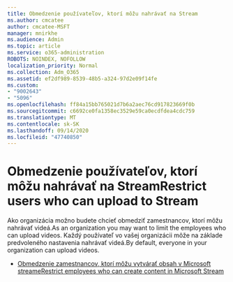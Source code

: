 ```yaml
---
title: Obmedzenie používateľov, ktorí môžu nahrávať na Stream
ms.author: cmcatee
author: cmcatee-MSFT
manager: mnirkhe
ms.audience: Admin
ms.topic: article
ms.service: o365-administration
ROBOTS: NOINDEX, NOFOLLOW
localization_priority: Normal
ms.collection: Adm_O365
ms.assetid: ef2df989-8539-48b5-a324-97d2e09f14fe
ms.custom:
- "9002643"
- "5096"
ms.openlocfilehash: ff84a15bb765021d7b6a2aec76cd917823669f0b
ms.sourcegitcommit: c6692ce0fa1358ec3529e59ca0ecdfdea4cdc759
ms.translationtype: MT
ms.contentlocale: sk-SK
ms.lasthandoff: 09/14/2020
ms.locfileid: "47740850"
---
```

# <a name="restrict-users-who-can-upload-to-stream"></a><span data-ttu-id="bd46f-102">Obmedzenie používateľov, ktorí môžu nahrávať na Stream</span><span class="sxs-lookup"><span data-stu-id="bd46f-102">Restrict users who can upload to Stream</span></span>

<span data-ttu-id="bd46f-103">Ako organizácia možno budete chcieť obmedziť zamestnancov, ktorí môžu nahrávať videá.</span><span class="sxs-lookup"><span data-stu-id="bd46f-103">As an organization you may want to limit the employees who can upload videos.</span></span> <span data-ttu-id="bd46f-104">Každý používateľ vo vašej organizácii môže na základe predvoleného nastavenia nahrávať videá.</span><span class="sxs-lookup"><span data-stu-id="bd46f-104">By default, everyone in your organization can upload videos.</span></span>

- [<span data-ttu-id="bd46f-105">Obmedzenie zamestnancov, ktorí môžu vytvárať obsah v Microsoft streame</span><span class="sxs-lookup"><span data-stu-id="bd46f-105">Restrict employees who can create content in Microsoft Stream</span></span>](https://docs.microsoft.com/stream/restrict-uploaders)
